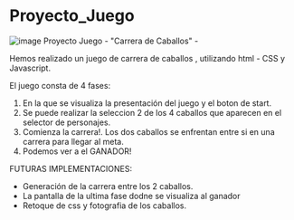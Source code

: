 # Proyecto_Juego

![image](https://user-images.githubusercontent.com/86298325/136006204-92661be1-7549-4f67-8199-9e1f2fd6b31c.png)
 Proyecto Juego - "Carrera de Caballos" -
 
 Hemos realizado un juego de carrera de caballos , utilizando html - CSS y Javascript.
 
 El juego consta de 4 fases:
 1. En la que se visualiza la presentación del juego y el boton de start.
 2. Se puede realizar la seleccion 2 de los 4 caballos que aparecen en el selector de personajes.
 3. Comienza la carrera!. Los dos caballos se enfrentan entre si en una carrera para llegar al meta.
 4. Podemos ver a el GANADOR!

FUTURAS IMPLEMENTACIONES:
- Generación de la carrera entre los 2 caballos.
- La pantalla de la ultima fase dodne se visualiza al ganador
- Retoque de css y fotografia de los caballos.
